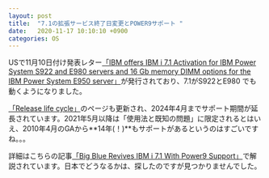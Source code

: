 ```yaml
---
layout: post
title:  "7.1の拡張サービス終了日変更とPOWER9サポート "
date:   2020-11-17 10:10:10 +0900
categories: OS
---
```

USで11月10日付け発表レター[「IBM offers IBM i 7.1 Activation for IBM Power System S922 and E980 servers and 16 Gb memory DIMM options for the IBM Power System E950 server」](https://www.ibm.com/docs/en/announcements/power-systems-enhancements-2020-11-10?region=US)が発行されており、7.1がS922とE980 でも動くようになりました。

[「Release life cycle」](https://www.ibm.com/support/pages/release-life-cycle)のページも更新され、2024年4月までサポート期間が延長されています。2021年5月以降は「使用法と既知の問題」に限定されるとはいえ、2010年4月のGAから**14年(！)**もサポートがあるというのはすごいですね。。。

詳細はこちらの記事[「Big Blue Revives IBM i 7.1 With Power9 Support」](https://www.itjungle.com/2020/11/16/big-blue-revives-ibm-i-7-1-with-power9-support/)で解説されています。日本でどうなるかは、探したのですが見つかりませんでした。
